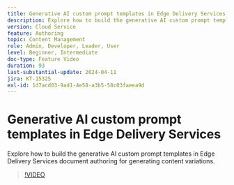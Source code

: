 ```yaml
---
title: Generative AI custom prompt templates in Edge Delivery Services
description: Explore how to build the generative AI custom prompt templates in Edge Delivery Services document authoring for generating content variations.
version: Cloud Service
feature: Authoring
topic: Content Management
role: Admin, Developer, Leader, User
level: Beginner, Intermediate
doc-type: Feature Video
duration: 93
last-substantial-update: 2024-04-11
jira: KT-15325
exl-id: 1d7acd03-9ad1-4e58-a3b5-58c03faeea9d
---
```

# Generative AI custom prompt templates in Edge Delivery Services

Explore how to build the generative AI custom prompt templates in Edge Delivery Services document authoring for generating content variations.

>[!VIDEO](https://video.tv.adobe.com/v/3428316/?learn=on)
